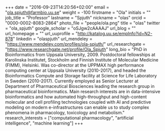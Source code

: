 +++
date = "2016-09-23T14:20:56+02:00"
email = "ola.spjuth@farmbio.uu.se"
weight = -100
firstname = "Ola"
initials = ""
job_title = "Professor"
lastname = "Spjuth"
nickname = "olas"
orcid = "0000-0002-8083-2864"
photo_file = "people/ola.png"
title = "olas"
twitter = "ola_spjuth"
google_scholar = "oSJgw2cAAAAJ"
url_blog = ""
url_homepage = ""
url_uuprofile = "http://katalog.uu.se/empInfo?id=N2-878"
linkedin = "olaspjuth"
url_mendeley = "https://www.mendeley.com/profiles/ola-spjuth/"
url_researchgate = "https://www.researchgate.net/profile/Ola_Spjuth"
long_bio = "PhD in Bioinformatics from Uppsala University, 2009. Postdoctoral fellowships at Karolinska Institutet, Stockholm and Finnish Institute of Molecular Medicine (FIMM), Helsinki. Was co-director at the UPPMAX high performance computing center at Uppsala University (2010-2017), and headed the Bioinformatics Compute and Storage facility at Science for Life Laboratory in Sweden (2010-2017). Currently employed as Senior Lecturer at Department of Pharmaceutical Biosciences leading the research group in pharmaceutical bioinformatics. Main research interests are in data-intensive bioinformatics and how automated high-throughput and high-content molecular and cell profiling technologies coupled with AI and predictive modeling on modern e-infrastructures can enable us to study complex phenomena in pharmacology, toxicology and metabolism."
research_interests = ["computational pharmacology", "artificial intelligence", "machine learning"]
+++

